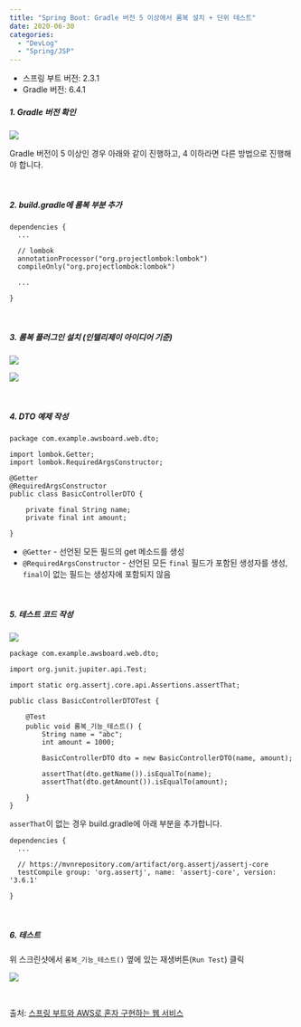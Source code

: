 ```yaml
---
title: "Spring Boot: Gradle 버전 5 이상에서 롬복 설치 + 단위 테스트"
date: 2020-06-30
categories: 
  - "DevLog"
  - "Spring/JSP"
---
```


- 스프링 부트 버전: 2.3.1
- Gradle 버전: 6.4.1

##### **1\. Gradle 버전 확인**

![](./assets/img/wp-content/uploads/2020/06/스크린샷-2020-06-30-오후-6.10.03.png)

Gradle 버전이 5 이상인 경우 아래와 같이 진행하고, 4 이하라면 다른 방법으로 진행해야 합니다.

 

##### **2\. build.gradle에 롬복 부분 추가**

```
dependencies {
  ...

  // lombok
  annotationProcessor("org.projectlombok:lombok")
  compileOnly("org.projectlombok:lombok")

  ...

}
```

 

##### **3\. 롬복 플러그인 설치 (인텔리제이 아이디어 기준)**

![](./assets/img/wp-content/uploads/2020/06/스크린샷-2020-06-30-오후-7.06.48.png)

![](./assets/img/wp-content/uploads/2020/06/스크린샷-2020-06-30-오후-7.07.13.png)

 

##### **4\. DTO 예제 작성**

```
package com.example.awsboard.web.dto;

import lombok.Getter;
import lombok.RequiredArgsConstructor;

@Getter
@RequiredArgsConstructor
public class BasicControllerDTO {

    private final String name;
    private final int amount;

}
```

- `@Getter` - 선언된 모든 필드의 get 메소드를 생성
- `@RequiredArgsConstructor` - 선언된 모든 `final` 필드가 포함된 생성자를 생성, `final`이 없는 필드는 생성자에 포함되지 않음

 

##### **5\. 테스트 코드 작성**

![](./assets/img/wp-content/uploads/2020/06/스크린샷-2020-06-30-오후-6.14.29.png)

```
package com.example.awsboard.web.dto;

import org.junit.jupiter.api.Test;

import static org.assertj.core.api.Assertions.assertThat;

public class BasicControllerDTOTest {

    @Test
    public void 롬복_기능_테스트() {
        String name = "abc";
        int amount = 1000;

        BasicControllerDTO dto = new BasicControllerDTO(name, amount);

        assertThat(dto.getName()).isEqualTo(name);
        assertThat(dto.getAmount()).isEqualTo(amount);

    }
}
```

`asserThat`이 없는 경우 build.gradle에 아래 부분을 추가합니다.

```
dependencies {
  ...

  // https://mvnrepository.com/artifact/org.assertj/assertj-core
  testCompile group: 'org.assertj', name: 'assertj-core', version: '3.6.1'

}
```

 

##### **6\. 테스트**

위 스크린샷에서 `롬복_기능_테스트()` 옆에 있는 재생버튼(`Run Test`) 클릭

![](./assets/img/wp-content/uploads/2020/06/스크린샷-2020-06-30-오후-6.16.00.png)

 

출처: [스프링 부트와 AWS로 혼자 구현하는 웹 서비스](https://github.com/jojoldu/freelec-springboot2-webservice)
